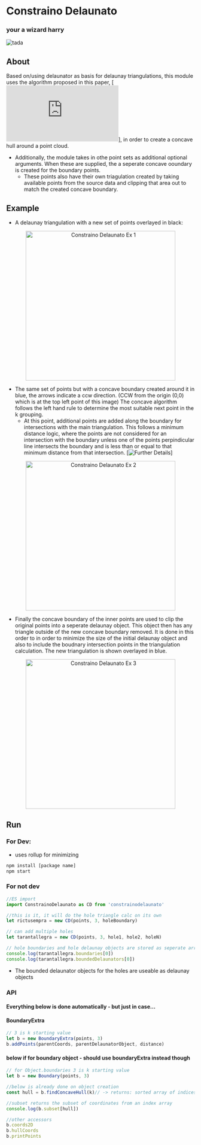 # Constraino Delaunato
### your a wizard harry
![tada](https://i.redd.it/qc8idcyojj231.jpg)

## About
Based on/using delaunator as basis for delaunay triangulations, this module uses the algorithm proposed in this paper, 
[![CONCAVE HULL: A K-NEAREST NEIGHBOURS APPROACH FOR THE COMPUTATION OF THE REGION OCCUPIED BY A SET OF POINTS](https://pdfs.semanticscholar.org/2397/17005c3ebd5d6a42fc833daf97a0edee1ce4.pdf)],
in order to create a concave hull around a point cloud.

- Additionally, the module takes in othe point sets as additional optional arguments.  When these are supplied, the a seperate concave ooundary is created for the boundary points.  
    - These points also have their own triagulation created by taking available points from the source data and clipping that area out to match the created concave boundary.

## Example 
- A delaunay triangulation with a new set of points overlayed in black:
<div style="text-align:center"><img src="/assets/d1.png" alt="Constraino Delaunato Ex 1" width = "400"/></div>

- The same set of points but with a concave boundary created around it in blue, the arrows indicate a ccw direction.  (CCW from the origin (0,0) which is at the top left point of this image)  The concave algorithm follows the left hand rule to determine the most suitable next point in the k grouping.  
    - At this point, additional points are added along the boundary for intersections with the main triangulation.  This follows a minimum distance logic, where the points are not considered for an intersection with the boundary unless one of the points perpindicular line intersects the boundary and is less than or equal to that minimum distance from that intersection. [![Further Details](https://en.wikipedia.org/wiki/Distance_from_a_point_to_a_line)]
<div style="text-align:center">
<img src="/assets/d2.png" alt="Constraino Delaunato Ex 2" width = "400"/>
</div>

- Finally the concave boundary of the inner points are used to clip the original points into a seperate delaunay object.  This object then has any triangle outside of the new concave boundary removed.  It is done in this order to in order to minimize the size of the initial delaunay object and also to include the boudnary intersection points in the triangulation calculation.  The new triangulation is shown overlayed in blue.
<div style="text-align:center">
<img src="/assets/d3.png" alt="Constraino Delaunato Ex 3" width = "400"/>
</div>

## Run

### For Dev:
- uses rollup for minimizing
```bash
npm install [package name]
npm start
```

### For not dev
```js
//ES import
import ConstrainoDelaunato as CD from 'constrainodelaunato'

//this is it, it will do the hole triangle calc on its own
let rictusempra = new CD(points, 3, holeBoundary)

// can add multiple holes
let tarantallegra = new CD(points, 3, hole1, hole2, holeN)

// hole boundaries and hole delaunay objects are stored as seperate arrays
console.log(tarantallegra.boundaries[0])
console.log(tarantallegra.boundedDelaunators[0])
```
- The bounded delaunator objects for the holes are useable as delaunay objects

### API

#### Everything below is done automatically - but just in case...

#### BoundaryExtra

```js
// 3 is k starting value
let b = new BoundaryExtra(points, 3)
b.addPoints(parentCoords, parentDelaunatorObject, distance)
```

#### below if for boundary object - should use boundaryExtra instead though
```js
// for Object.boundaries 3 is k starting value
let b = new Boundary(points, 3)

//below is already done on object creation
const hull = b.findConcaveHull(k)// -> returns: sorted array of indices of x values for coord array

//subset returns the subset of coordinates from an index array
console.log(b.subset[hull])    

//other accessors
b.coords2D
b.hullCoords
b.printPoints
```
